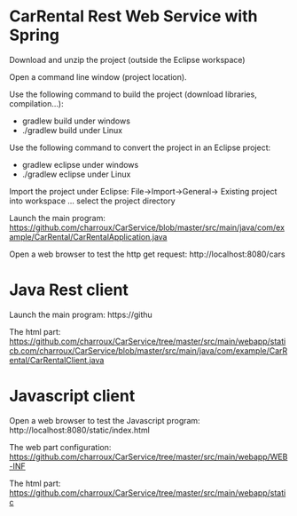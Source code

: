 # CarRental Rest Web Service with Spring

Download and unzip the project (outside the Eclipse workspace)

Open a command line window (project location).

Use the following command to build the project (download libraries, compilation…):
-	gradlew build			    	under windows
-	./gradlew build			    	under Linux

Use the following command to convert the project in an Eclipse project:
-	gradlew eclipse					under windows
-	./gradlew eclipse				under Linux

Import the project under Eclipse: File->Import->General-> Existing project into workspace ... select the project directory

Launch the main program: https://github.com/charroux/CarService/blob/master/src/main/java/com/example/CarRental/CarRentalApplication.java

Open a web browser to test the http get request: http://localhost:8080/cars

# Java Rest client

Launch the main program: https://githu

The html part: https://github.com/charroux/CarService/tree/master/src/main/webapp/staticb.com/charroux/CarService/blob/master/src/main/java/com/example/CarRental/CarRentalClient.java

# Javascript client

Open a web browser to test the Javascript program: http://localhost:8080/static/index.html

The web part configuration: https://github.com/charroux/CarService/tree/master/src/main/webapp/WEB-INF

The html part: https://github.com/charroux/CarService/tree/master/src/main/webapp/static

